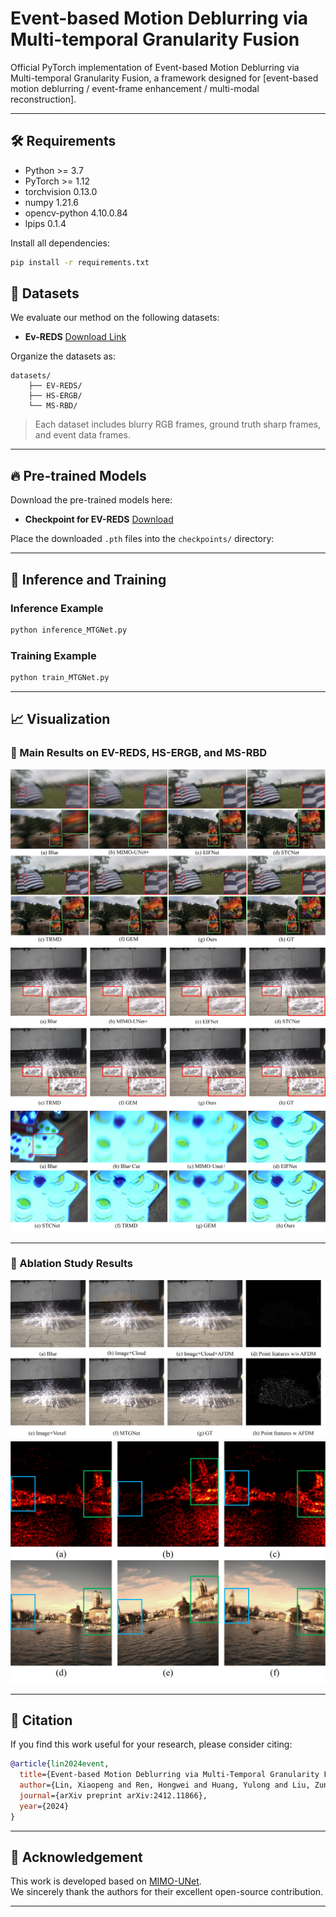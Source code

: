 # Event-based Motion Deblurring via Multi-temporal Granularity Fusion

Official PyTorch implementation of Event-based Motion Deblurring via Multi-temporal Granularity Fusion, a framework designed for [event-based motion deblurring / event-frame enhancement / multi-modal reconstruction].

---

## 🛠️ Requirements

- Python >= 3.7
- PyTorch >= 1.12
- torchvision 0.13.0
- numpy 1.21.6
- opencv-python 4.10.0.84
- lpips 0.1.4

Install all dependencies:



```bash
pip install -r requirements.txt
```

## 📂 Datasets

We evaluate our method on the following datasets:

- **Ev-REDS** [Download Link](your_ev-reds_link)

Organize the datasets as:

```
datasets/
    ├── EV-REDS/
    ├── HS-ERGB/
    └── MS-RBD/
```

> Each dataset includes blurry RGB frames, ground truth sharp frames, and event data frames.

---

## 🔥 Pre-trained Models

Download the pre-trained models here:

- **Checkpoint for EV-REDS** [Download](your_evreds_checkpoint_link)

Place the downloaded `.pth` files into the `checkpoints/` directory:


---

## 🚀 Inference and Training

### Inference Example

```bash
python inference_MTGNet.py
```

### Training Example

```bash
python train_MTGNet.py
```
---

## 📈 Visualization

### 🔹 Main Results on EV-REDS, HS-ERGB, and MS-RBD

![Main Results EV-REDS](Figures/EV.jpg)
![Main Results HS-ERGB](Figures/HS.jpg)
![Main Results MS-RBD](Figures/MS.jpg)

---

### 🔹 Ablation Study Results

![Ablation Study 1](Figures/AFDM.jpg)
![Ablation Study 2](Figures/heat.jpg)

---

## 📜 Citation

If you find this work useful for your research, please consider citing:

```bibtex
@article{lin2024event,
  title={Event-based Motion Deblurring via Multi-Temporal Granularity Fusion},
  author={Lin, Xiaopeng and Ren, Hongwei and Huang, Yulong and Liu, Zunchang and Zhou, Yue and Fu, Haotian and Pan, Biao and Cheng, Bojun},
  journal={arXiv preprint arXiv:2412.11866},
  year={2024}
}
```

---

## 🙏 Acknowledgement

This work is developed based on [MIMO-UNet](https://github.com/chosj95/MIMO-UNet/).  
We sincerely thank the authors for their excellent open-source contribution.

---

